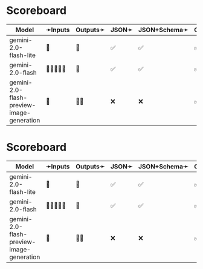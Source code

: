# Scoreboard

| Model                                     | ➛Inputs    | Outputs➛   | JSON➛   | JSON+Schema➛   | Chat | Streaming | Tools | Batch | Seed | Files | Citations | Thinking |
| ----------------------------------------- | ---------- | ---------- | ------- | -------------- | ---- | --------- | ----- | ----- | ---- | ----- | --------- | -------- |
| gemini-2.0-flash-lite                     | 💬         | 💬         | ✅      | ✅             | ✅   | ✅        | ✅    | ❌    | ✅   | ✅    | ❌        | ❌       |
| gemini-2.0-flash                          | 🎤🎥💬📄📸 | 💬         | ✅      | ✅             | ✅   | ✅        | ✅    | ❌    | ✅   | ✅    | ❌        | ❌       |
| gemini-2.0-flash-preview-image-generation | 💬         | 💬📸       | ❌      | ❌             | ✅   | ✅        | 💨🧐  | ❌    | ✅   | ✅    | ❌        | ❌       |
# Scoreboard

| Model                                     | ➛Inputs    | Outputs➛   | JSON➛   | JSON+Schema➛   | Chat | Streaming | Tools | Batch | Seed | Files | Citations | Thinking |
| ----------------------------------------- | ---------- | ---------- | ------- | -------------- | ---- | --------- | ----- | ----- | ---- | ----- | --------- | -------- |
| gemini-2.0-flash-lite                     | 💬         | 💬         | ✅      | ✅             | ✅   | ✅        | ✅    | ❌    | ✅   | ✅    | ❌        | ❌       |
| gemini-2.0-flash                          | 🎤🎥💬📄📸 | 💬         | ✅      | ✅             | ✅   | ✅        | ✅    | ❌    | ✅   | ✅    | ❌        | ❌       |
| gemini-2.0-flash-preview-image-generation | 💬         | 💬📸       | ❌      | ❌             | ✅   | ✅        | 💨🧐  | ❌    | ✅   | ✅    | ❌        | ❌       |
